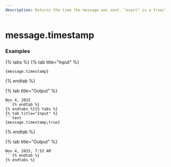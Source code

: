 ```yaml
---
description: Returns the time the message was sent. "exact" is a true/false value on whether to include hours/minutes.
---
```


# message.timestamp <exact> <message id> <message channel>

### Examples

{% tabs %}
{% tab title="Input" %}
```text
{message.timestamp}
```
{% endtab %}

{% tab title="Output" %}
```text
Nov 4, 2015
```{% endtab %}
{% endtabs %}{% tabs %}
{% tab title="Input" %}
```text
{message.timestamp;true}
```
{% endtab %}

{% tab title="Output" %}
```text
Nov 4, 2015, 7:53 AM
```{% endtab %}
{% endtabs %}